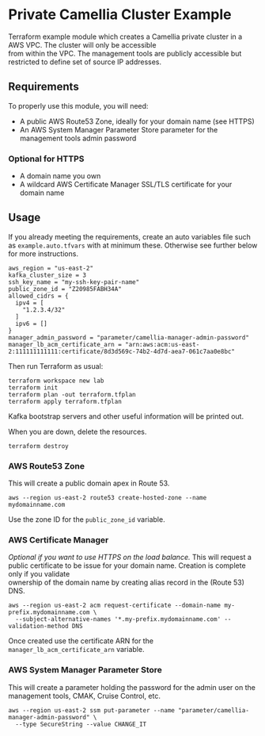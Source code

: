 # Private Camellia Cluster Example

Terraform example module which creates a Camellia private cluster in a AWS VPC. The cluster will only be accessible  
from within the VPC. The management tools are publicly accessible but restricted to define set of source IP addresses. 

## Requirements
To properly use this module, you will need:

* A public AWS Route53 Zone, ideally for your domain name (see HTTPS)
* An AWS System Manager Parameter Store parameter for the management tools admin password

### Optional for HTTPS
* A domain name you own
* A wildcard AWS Certificate Manager SSL/TLS certificate for your domain name

## Usage
If you already meeting the requirements, create an auto variables file such as `example.auto.tfvars` with at minimum these.
Otherwise see further below for more instructions.
```hcl-terraform
aws_region = "us-east-2"
kafka_cluster_size = 3
ssh_key_name = "my-ssh-key-pair-name"
public_zone_id = "Z20985FABH34A"
allowed_cidrs = {
  ipv4 = [
    "1.2.3.4/32"
  ]
  ipv6 = []
}
manager_admin_password = "parameter/camellia-manager-admin-password"
manager_lb_acm_certificate_arn = "arn:aws:acm:us-east-2:111111111111:certificate/8d3d569c-74b2-4d7d-aea7-061c7aa0e8bc"
```

Then run Terraform as usual:
```shell script
terraform workspace new lab
terraform init
terraform plan -out terraform.tfplan
terraform apply terraform.tfplan
```
Kafka bootstrap servers and other useful information will be printed out.


When you are down, delete the resources.
```shell script
terraform destroy
```

### AWS Route53 Zone
This will create a public domain apex in Route 53.
```shell script
aws --region us-east-2 route53 create-hosted-zone --name mydomainname.com
```
Use the zone ID for the `public_zone_id` variable.

### AWS Certificate Manager
_Optional if you want to use HTTPS on the load balance._
This will request a public certificate to be issue for your domain name. Creation is complete only if you validate \
ownership of the domain name by creating alias record in the (Route 53) DNS.
```shell script
aws --region us-east-2 acm request-certificate --domain-name my-prefix.mydomainname.com \
  --subject-alternative-names '*.my-prefix.mydomainname.com' --validation-method DNS 
```
Once created use the certificate ARN for the `manager_lb_acm_certificate_arn` variable.

### AWS System Manager Parameter Store
This will create a parameter holding the password for the admin user on the management tools, CMAK, Cruise Control, etc.
```shell script
aws --region us-east-2 ssm put-parameter --name "parameter/camellia-manager-admin-password" \
  --type SecureString --value CHANGE_IT
```
